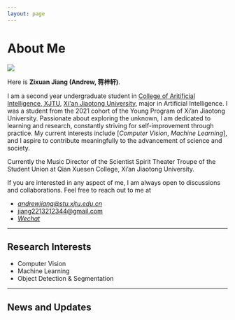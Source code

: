 ```yaml
---
layout: page
---
```


# About Me

<img src="https://Andrew0425.github.io/images/Zixuan.jpg" class="floatpic">

Here is **Zixuan Jiang (Andrew, 蒋梓轩)**.<br>

I am a second year undergraduate student in [College of Aritificial Intelligence, XJTU](https://iair.xjtu.edu.cn/index.htm), [Xi'an Jiaotong University](https://www.xjtu.edu.cn/), major in Artificial Intelligence. I was a student from the 2021 cohort of the Young Program of Xi’an Jiaotong University. Passionate about exploring the unknown, I am dedicated to learning and research, constantly striving for self-improvement through practice. My current interests include [*Computer Vision*, *Machine Learning*], and I aspire to contribute meaningfully to the advancement of science and society.<br>

Currently the Music Director of the Scientist Spirit Theater Troupe of the Student Union at Qian Xuesen College, Xi’an Jiaotong University.<br>

If you are interested in any aspect of me, I am always open to discussions and collaborations. Feel free to reach out to me at 
- *andrewjiang@stu.xjtu.edu.cn*
- jiang2213212344@gmail.com
- [*Wechat*](https://Andrew0425.github.io/wechat.jpg)

---

## Research Interests

- Computer Vision
- Machine Learning
- Object Detection & Segmentation

---

## News and Updates
